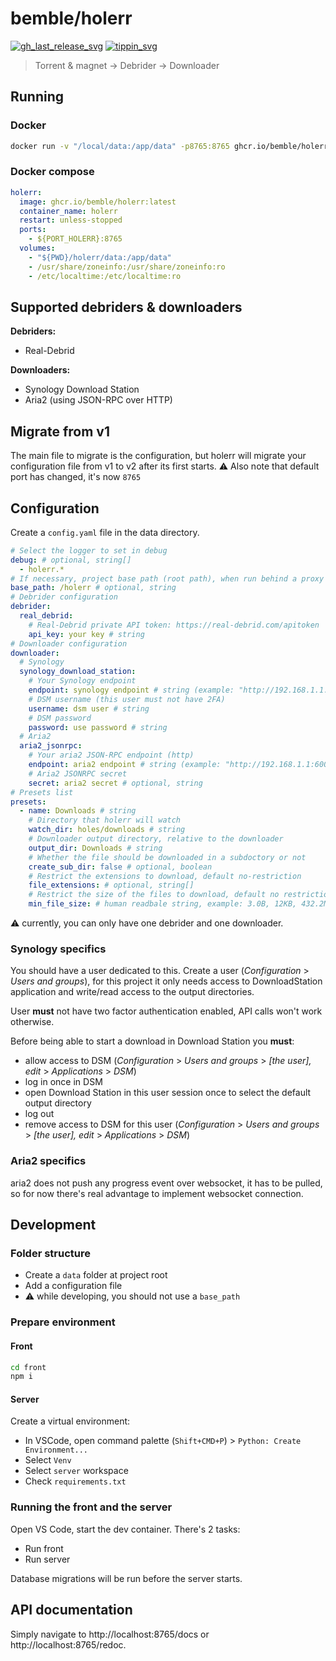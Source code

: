 # bemble/holerr

[![gh_last_release_svg]][gh_last_release_url]
[![tippin_svg]][tippin_url]

[gh_last_release_svg]: https://img.shields.io/github/v/release/bemble/holerr?sort=semver
[gh_last_release_url]: https://github.com/bemble/holerr/releases/latest
[tippin_svg]: https://img.shields.io/badge/donate-BuyMeACoffee-ffdd00?logo=buymeacoffee&style=flat
[tippin_url]: https://www.buymeacoffee.com/bemble

> Torrent & magnet -> Debrider -> Downloader

## Running

### Docker

```bash
docker run -v "/local/data:/app/data" -p8765:8765 ghcr.io/bemble/holerr:latest
```

### Docker compose

```yml
holerr:
  image: ghcr.io/bemble/holerr:latest
  container_name: holerr
  restart: unless-stopped
  ports:
    - ${PORT_HOLERR}:8765
  volumes:
    - "${PWD}/holerr/data:/app/data"
    - /usr/share/zoneinfo:/usr/share/zoneinfo:ro
    - /etc/localtime:/etc/localtime:ro
```

## Supported debriders & downloaders

**Debriders:**

- Real-Debrid

**Downloaders:**

- Synology Download Station
- Aria2 (using JSON-RPC over HTTP)

## Migrate from v1

The main file to migrate is the configuration, but holerr will migrate your configuration file from v1 to v2 after its first starts.
:warning: Also note that default port has changed, it's now `8765`

## Configuration

Create a `config.yaml` file in the data directory.

```yaml
# Select the logger to set in debug
debug: # optional, string[]
  - holerr.*
# If necessary, project base path (root path), when run behind a proxy fo example
base_path: /holerr # optional, string
# Debrider configuration
debrider:
  real_debrid:
    # Real-Debrid private API token: https://real-debrid.com/apitoken
    api_key: your key # string
# Downloader configuration
downloader:
  # Synology
  synology_download_station:
    # Your Synology endpoint
    endpoint: synology endpoint # string (example: "http://192.168.1.1:5000")
    # DSM username (this user must not have 2FA)
    username: dsm user # string
    # DSM password
    password: use password # string
  # Aria2
  aria2_jsonrpc:
    # Your aria2 JSON-RPC endpoint (http)
    endpoint: aria2 endpoint # string (example: "http://192.168.1.1:6000")
    # Aria2 JSONRPC secret
    secret: aria2 secret # optional, string
# Presets list
presets:
  - name: Downloads # string
    # Directory that holerr will watch
    watch_dir: holes/downloads # string
    # Downloader output directory, relative to the downloader
    output_dir: Downloads # string
    # Whether the file should be downloaded in a subdoctory or not
    create_sub_dir: false # optional, boolean
    # Restrict the extensions to download, default no-restriction
    file_extensions: # optional, string[]
    # Restrict the size of the files to download, default no restriction
    min_file_size: # human readbale string, example: 3.0B, 12KB, 432.2MB, 4.5GB, 1TB
```

:warning: currently, you can only have one debrider and one downloader.

### Synology specifics

You should have a user dedicated to this. Create a user (_Configuration_ > _Users and groups_), for this project it only needs access to DownloadStation application and write/read access to the output directories.

User **must** not have two factor authentication enabled, API calls won't work otherwise.

Before being able to start a download in Download Station you **must**:

- allow access to DSM (_Configuration_ > _Users and groups_ > _[the user], edit_ > _Applications_ > _DSM_)
- log in once in DSM
- open Download Station in this user session once to select the default output directory
- log out
- remove access to DSM for this user (_Configuration_ > _Users and groups_ > _[the user], edit_ > _Applications_ > _DSM_)

### Aria2 specifics

aria2 does not push any progress event over websocket, it has to be pulled, so for now there's real advantage to implement websocket connection.

## Development

### Folder structure

- Create a `data` folder at project root
- Add a configuration file
- :warning: while developing, you should not use a `base_path`

### Prepare environment

#### Front

```bash
cd front
npm i
```

#### Server

Create a virtual environment:

- In VSCode, open command palette (`Shift+CMD+P`) > `Python: Create Environment...`
- Select `Venv`
- Select `server` workspace
- Check `requirements.txt`

### Running the front and the server

Open VS Code, start the dev container. There's 2 tasks:

- Run front
- Run server

Database migrations will be run before the server starts.

## API documentation

Simply navigate to http://localhost:8765/docs or http://localhost:8765/redoc.
